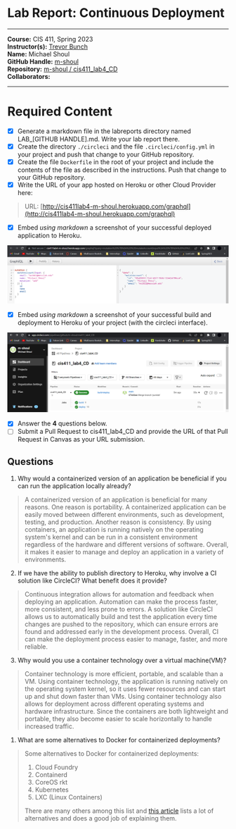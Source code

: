 # Lab Report: Continuous Deployment
___
**Course:** CIS 411, Spring 2023  
**Instructor(s):** [Trevor Bunch](https://github.com/trevordbunch)  
**Name:** Michael Shoul  
**GitHub Handle:** [m-shoul](https://github.com/m-shoul)  
**Repository:** [m-shoul / cis411_lab4_CD](https://github.com/m-shoul/cis411_lab4_CD)  
**Collaborators:** 
___

# Required Content

- [X] Generate a markdown file in the labreports directory named LAB_[GITHUB HANDLE].md. Write your lab report there.
- [X] Create the directory ```./circleci``` and the file ```.circleci/config.yml``` in your project and push that change to your GitHub repository.
- [X] Create the file ```Dockerfile``` in the root of your project and include the contents of the file as described in the instructions. Push that change to your GitHub repository.
- [X] Write the URL of your app hosted on Heroku or other Cloud Provider here:
   
> URL: [http://cis411lab4-m-shoul.herokuapp.com/graphql](http://cis411lab4-m-shoul.herokuapp.com/graphql)
  
- [X] Embed _using markdown_ a screenshot of your successful deployed application to Heroku.
  
![Successful Build](../assets/ShoulGraphQLSuccess.png)

- [X] Embed _using markdown_ a screenshot of your successful build and deployment to Heroku of your project (with the circleci interface).
  
![Successful Build](../assets/ShoulCircleCISuccess.png)

- [X] Answer the **4** questions below.
- [ ] Submit a Pull Request to cis411_lab4_CD and provide the URL of that Pull Request in Canvas as your URL submission.

## Questions
1. Why would a containerized version of an application be beneficial if you can run the application locally already?
> A containerized version of an application is beneficial for many reasons. One reason is portability. A containerized application can be easily moved between different environments, such as development, testing, and production. Another reason is consistency. By using containers, an application is running natively on the operating system's kernel and can be run in a consistent environment regardless of the hardware and different versions of software. Overall, it makes it easier to manage and deploy an application in a variety of environments.

2. If we have the ability to publish directory to Heroku, why involve a CI solution like CircleCI? What benefit does it provide?
> Continuous integration allows for automation and feedback when deploying an application. Automation can make the process faster, more consistent, and less prone to errors. A solution like CircleCI allows us to automatically build and test the application every time changes are pushed to the repository, which can ensure errors are found and addressed early in the development process. Overall, CI can make the deployment process easier to manage, faster, and more reliable.

3. Why would you use a container technology over a virtual machine(VM)?
> Container technology is more efficient, portable, and scalable than a VM. Using container technology, the application is running natively on the operating system kernel, so it uses fewer resources and can start up and shut down faster than VMs. Using container technology also allows for deployment across different operating systems and hardware infrastructure. Since the containers are both lightweight and portable, they also become easier to scale horizontally to handle increased traffic. 

1. What are some alternatives to Docker for containerized deployments?
> Some alternatives to Docker for containerized deployments:
> 1. Cloud Foundry
> 2. Containerd
> 3. CoreOS rkt
> 4. Kubernetes
> 5. LXC (Linux Containers)  
>
> There are many others among this list and [this article](https://www.simplilearn.com/docker-alternatives-article) lists a lot of alternatives and does a good job of explaining them.